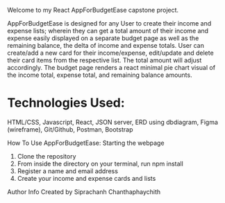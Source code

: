 Welcome to my React AppForBudgetEase capstone project. 

AppForBudgetEase is designed for any User to create their income and expense lists; wherein they can get a total amount of their income and expense easily displayed on a separate budget page as well as the remaining balance, the delta of income and expense totals. User can create/add a new card for their income/expense, edit/update and delete their card items from the respective list. The total amount will adjust accordingly. The budget page renders a react minimal pie chart visual of the income total, expense total, and remaining balance amounts.  


# Technologies Used: 
HTML/CSS,
Javascript,
React,
JSON server,
ERD using dbdiagram,
Figma (wireframe),
Git/Github,
Postman,
Bootstrap

How To Use AppForBudgetEase:
Starting the webpage
1. Clone the repository
2. From inside the directory on your terminal, run npm install
3. Register a name and email address
4. Create your income and expense cards and lists


Author Info
Created by Siprachanh Chanthaphaychith


